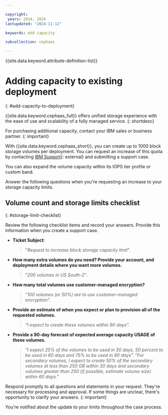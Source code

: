 ```yaml
---

copyright:
 years: 2024, 2024
lastupdated: "2024-11-12"

keywords: Add capacity

subcollection: cephaas

---
```


{{site.data.keyword.attribute-definition-list}}

# Adding capacity to existing deployment
{: #add-capacity-to-deployment}

{{site.data.keyword.cephaas_full}} offers unified storage experience with the ease of use and scalability of a fully managed service.
{: shortdesc}

For purchasing additional capacity, contact your IBM sales or business partner.
{: important}


With {{site.data.keyword.cephaas_short}}, you can create up to 1000 block storage volumes per deployment. You can request an increase of this quota by contacting [IBM Support](/unifiedsupport/cases/add){: external} and submitting a support case.

You can also expand the volume capacity within its IOPS tier profile or custom band.


Answer the following questions when you're requesting an increase to your storage capacity limits.

## Volume count and storage limits checklist
{: #storage-limit-checklist}

Review the following checklist items and record your answers. Provide this information when you create a support case.

- **Ticket Subject**:
    >"*Request to increase block storage capacity limit*".

- **How many extra volumes do you need? Provide your account, and deployment details where you want more volumes.**
    >*"200 volumes in US South-2"*.

- **How many total volumes use customer-managed encryption?**
    >*"100 volumes (or 50%) are to use customer-managed encryption".*

- **Provide an estimate of when you expect or plan to provision all of the requested volumes.**
    >*"I expect to create these volumes within 90 days".*

- **Provide a 90-day forecast of expected average capacity USAGE of these volumes.**
    >*"I expect 25% of the volumes to be used in 30 days, 50 percent to be used in 60 days and 75% to be used in 90 days".*
    >"*For secondary volumes, I expect to create 50% of the secondary volumes at less than 250 GB within 30 days and secondary volumes greater than 250 (if possible, estimate volume size) within 60 days."*

Respond promptly to all questions and statements in your request. They're necessary for processing and approval. If some things are unclear, there's opportunity to clarify your answers.
{: important}

You're notified about the update to your limits throughout the case process.
